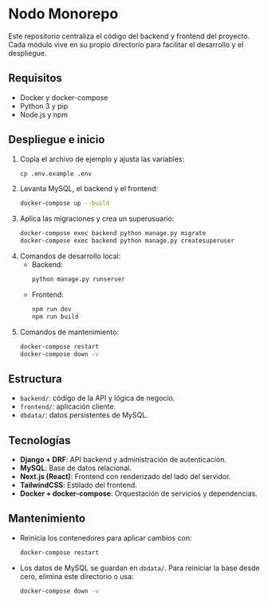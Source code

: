 # Nodo Monorepo

Este repositorio centraliza el código del backend y frontend del proyecto. Cada módulo vive en su propio directorio para facilitar el desarrollo y el despliegue.

## Requisitos
- Docker y docker-compose
- Python 3 y pip
- Node.js y npm

## Despliegue e inicio
1. Copia el archivo de ejemplo y ajusta las variables:
   ```bash
   cp .env.example .env
   ```
2. Levanta MySQL, el backend y el frontend:
   ```bash
   docker-compose up --build
   ```
3. Aplica las migraciones y crea un superusuario:
   ```bash
   docker-compose exec backend python manage.py migrate
   docker-compose exec backend python manage.py createsuperuser
   ```
4. Comandos de desarrollo local:
   - Backend:
     ```bash
     python manage.py runserver
     ```
   - Frontend:
     ```bash
     npm run dev
     npm run build
     ```
5. Comandos de mantenimiento:
   ```bash
   docker-compose restart
   docker-compose down -v
   ```

## Estructura
- `backend/`: código de la API y lógica de negocio.
- `frontend/`: aplicación cliente.
- `dbdata/`: datos persistentes de MySQL.


## Tecnologías
- **Django + DRF**: API backend y administración de autenticación.
- **MySQL**: Base de datos relacional.
- **Next.js (React)**: Frontend con renderizado del lado del servidor.
- **TailwindCSS**: Estilado del frontend.
- **Docker + docker-compose**: Orquestación de servicios y dependencias.

## Mantenimiento
- Reinicia los contenedores para aplicar cambios con:
  ```bash
  docker-compose restart
  ```
- Los datos de MySQL se guardan en `dbdata/`. Para reiniciar la base desde cero, elimina este directorio o usa:
  ```bash
  docker-compose down -v
  ```

